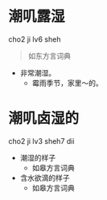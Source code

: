 # 潮叽露湿
cho2 ji lv6 sheh
> 如东方言词典
- 非常潮湿。
  - 霉雨季节，家里～的。


# 潮叽卤湿的
cho2 ji lv3 sheh7 dii
+ 潮湿的样子
  * 如皋方言词典
+ 含水欲滴的样子
  * 如皋方言词典
